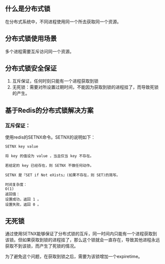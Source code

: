 ## 什么是分布式锁
在分布式系统中，不同进程使用同一个所去获取同一个资源。

## 分布式锁使用场景
多个进程需要互斥访问同一个资源。

## 分布式锁安全保证
1. 互斥保证，任何时刻只能有一个进程获取到锁
2. 无死锁：需要对所设置过期时间，不能因为获取到锁的进程挂了，而导致死锁的产生。

## 基于Redis的分布式锁解决方案
### 互斥保证：
使用redis的SETNX命令。SETNX的说明如下：
```
SETNX key value

将 key 的值设为 value ，当且仅当 key 不存在。

若给定的 key 已经存在，则 SETNX 不做任何动作。

SETNX 是『SET if Not eXists』(如果不存在，则 SET)的简写。

时间复杂度：
O(1)
返回值：
设置成功，返回 1 。
设置失败，返回 0 。
```

## 无死锁
通过使用SETNX能够保证了分布式锁的互斥，同一时间内只能有一个进程获取到该锁。但如果获取到锁的进程挂了，那么这个锁就会一直存在，导致其他进程永远获取不到该锁，而产生了死锁的情况。

为了避免这个问题，在获取到锁之后，需要为该锁增加一个expiretime。
